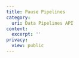 ```yaml
---
title: Pause Pipelines
category:
  uri: Data Pipelines API
content:
  excerpt: ''
privacy:
  view: public
---
```


